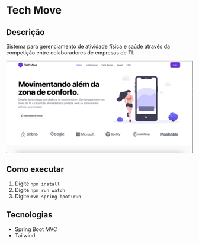 # Tech Move

## Descrição
Sistema para gerenciamento de atividade física e saúde através da competição entre colaboradores de empresas de TI.

<img src="docs/landing-page-screenshot.png">

## Como executar
1. Digite `npm install`
2. Digite `npm run watch`
3. Digite `mvn spring-boot:run`


## Tecnologias
- Spring Boot MVC
- Tailwind
